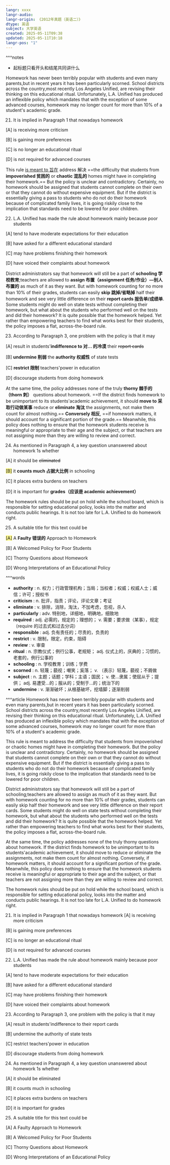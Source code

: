 ```yaml
---
langr: xxxx
langr-audio: 
langr-origin: 《2012年真题（英语二）》
dtype: 英语
subject: 大学英语
created: 2025-05-11T09:38
updated: 2025-05-11T10:18
langr-pos: "1"
---
```

^^^notes
- 起标题只看开头和结尾共同讲什么

Homework has never been terribly popular with students and even many parents,but in recent years it has been particularly scorned. School districts across the country,most recently Los Angeles Unified, are revising their thinking on this educational ritual. Unfortunately, L.A. Unified has produced an inflexible policy which mandates that with the exception of some advanced courses, homework may no longer count for more than 10% of a student's academic grade.

21. It is implied in Paragraph 1 that nowadays homework

[A] is receiving more criticism

[B] is gaining more preferences

[C] is no longer an educational ritual

[D] is not required for advanced courses

This rule <u>is meant to 旨在</u> address 解决 ==the difficulty that students from **impoverished 贫困的** or **chaotic 混乱的** homes might have in completing their homework.== But the policy is unclear and contradictory. Certainly, no homework should be assigned that students cannot complete on their own or that they cannot do without expensive equipment. But if the district is essentially giving a pass to students who do not do their homework because of complicated family lives, it is going riskily close to the implication that standards need to be lowered for poor children.

22. L.A. Unified has made the rule about homework mainly because poor students

[A] tend to have moderate expectations for their education

[B] have asked for a different educational standard

[C] may have problems finishing their homework

[D] have voiced their complaints about homework

District administrators say that homework will still be a part of **schooling 学校教育**;teachers are allowed to **assign 布置（assignment 任务/作业）—别人布置的** as much of it as they want. But with homework counting for no more than 10% of their grades, students can easily **skip 跳掉/省略掉** half their homework and see very little difference on their **report cards 报告单/成绩单**. Some students might do well on state tests without completing their homework, but what about the students who performed well on the tests and did their homework? It is quite possible that the homework helped. Yet rather than empowering teachers to find what works best for their students, the policy imposes a flat, across-the-board rule.

23. According to Paragraph 3, one problem with the policy is that it may

[A] result in students'**indifference to 对... 的冷漠** their ~~report cards~~

[B] **undermine 削弱** the **authority 权威性** of state tests

[C] **restrict 限制** teachers'power in education

[D] discourage students from doing homework

At the same time, the policy addresses none of the truly **thorny 棘手的（thorn 刺）** questions about homework. ==If the district finds homework to be unimportant to its students'academic achievement, it should **move to 采取行动做某事** reduce or **eliminate 淘汰** the assignments, not make them count for almost nothing.== **Conversely 相反**, ==if homework matters, it should account for a significant portion of the grade.== Meanwhile, this policy does nothing to ensure that the homework students receive is meaningful or appropriate to their age and the subject, or that teachers are not assigning more than they are willing to review and correct.

24. As mentioned in Paragraph 4, a key question unanswered about homework 1s whether

[A] it should be ~~eliminated~~

<span style="background:#fff88f">[B]</span> it **counts much 占据大比例** in schooling

[C] it places extra burdens on teachers

[D] it is important for **grades（应该是 academic achievement）**

The homework rules should be put on hold while the school board, which is responsible for setting educational policy, looks into the matter and conducts public hearings. It is not too late for L.A. Unified to do homework right.

25. A suitable title for this text could be

<span style="background:#fff88f">[A]</span> A **Faulty 错误的** Approach to Homework

[B] A Welcomed Policy for Poor Students

[C] Thorny Questions about Homework

[D] Wrong Interpretations of an Educational Policy

^^^words
+ **authority** : n. 权力；行政管理机构；当局；当权者；权威；权威人士；威信；许可；授权书
+ **criticism** : n. 批评，指责；评论，评论文章；考证
+ **eliminate** : v. 排除，消除，淘汰，不加考虑，忽视，杀人
+ **particularly** : adv. 特别地，详细地，明确地，细致地
+ **required** : adj. 必需的，规定的；理想的； v. 需要；要求做（某事），规定（require 的过去式和过去分词）
+ **responsible** : adj. 负有责任的；尽责的，负责的
+ **restrict** : v. 限制，限定，约束，阻碍
+ **review** : v. 审查
+ **ritual** : n. 宗教仪式；例行公事，老规矩； adj. 仪式上的，庆典的；习惯的，老套的，例行公事的
+ **schooling** : n. 学校教育；训练；学费
+ **scorned** : n. 轻蔑；藐视；嘲笑；奚落； v. （表示）轻蔑，藐视；不屑做
+ **subject** : n. 主题；话题；学科；主语；国民；  v. 使…隶属；使屈从于；提供； adj. 易遭受…的；服从的；受制于…的；统治下的
+ **undermine** : v. 渐渐破坏；从根基破坏，挖墙脚；逐渐削弱

^^^article
Homework has never been terribly popular with students and even many parents,but in recent years it has been particularly scorned. School districts across the country,most recently Los Angeles Unified, are revising their thinking on this educational ritual. Unfortunately, L.A. Unified has produced an inflexible policy which mandates that with the exception of some advanced courses, homework may no longer count for more than 10% of a student's academic grade.

This rule is meant to address the difficulty that students from impoverished or chaotic homes might have in completing their homework. But the policy is unclear and contradictory. Certainly, no homework should be assigned that students cannot complete on their own or that they cannot do without expensive equipment. But if the district is essentially giving a pass to students who do not do their homework because of complicated family lives, it is going riskily close to the implication that standards need to be lowered for poor children.

District administrators say that homework will still be a part of schooling;teachers are allowed to assign as much of it as they want. But with homework counting for no more than 10% of their grades, students can easily skip half their homework and see very little difference on their report cards. Some students might do well on state tests without completing their homework, but what about the students who performed well on the tests and did their homework? It is quite possible that the homework helped. Yet rather than empowering teachers to find what works best for their students, the policy imposes a flat, across-the-board rule.

At the same time, the policy addresses none of the truly thorny questions about homework. If the district finds homework to be unimportant to its students'academic achievement, it should move to reduce or eliminate the assignments, not make them count for almost nothing. Conversely, if homework matters, it should account for a significant portion of the grade. Meanwhile, this policy does nothing to ensure that the homework students receive is meaningful or appropriate to their age and the subject, or that teachers are not assigning more than they are willing to review and correct.

The homework rules should be put on hold while the school board, which is responsible for setting educational policy, looks into the matter and conducts public hearings. It is not too late for L.A. Unified to do homework right.

21. It is implied in Paragraph 1 that nowadays homework
[A] is receiving more criticism

[B] is gaining more preferences

[C] is no longer an educational ritual

[D] is not required for advanced courses

22. L.A. Unified has made the rule about homework mainly because poor students

[A] tend to have moderate expectations for their education

[B] have asked for a different educational standard

[C] may have problems finishing their homework

[D] have voiced their complaints about homework

23. According to Paragraph 3, one problem with the policy is that it may

[A] result in students'indifference to their report cards

[B] undermine the authority of state tests

[C] restrict teachers'power in education

[D] discourage students from doing homework

24. As mentioned in Paragraph 4, a key question unanswered about homework 1s whether

[A] it should be eliminated

[B] it counts much in schooling

[C] it places extra burdens on teachers

[D] it is important for grades

25. A suitable title for this text could be

[A] A Faulty Approach to Homework

[B] A Welcomed Policy for Poor Students

[C] Thorny Questions about Homework

[D] Wrong Interpretations of an Educational Policy